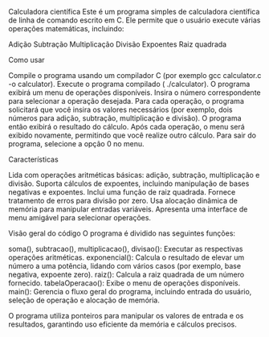 Calculadora científica
Este é um programa simples de calculadora científica de linha de comando escrito em C. Ele permite que o usuário execute várias operações matemáticas, incluindo:

Adição
Subtração
Multiplicação
Divisão
Expoentes
Raiz quadrada

Como usar

Compile o programa usando um compilador C (por exemplo gcc calculator.c -o calculator).
Execute o programa compilado ( ./calculator).
O programa exibirá um menu de operações disponíveis. Insira o número correspondente para selecionar a operação desejada.
Para cada operação, o programa solicitará que você insira os valores necessários (por exemplo, dois números para adição, subtração, multiplicação e divisão).
O programa então exibirá o resultado do cálculo.
Após cada operação, o menu será exibido novamente, permitindo que você realize outro cálculo.
Para sair do programa, selecione a opção 0 no menu.

Características

Lida com operações aritméticas básicas: adição, subtração, multiplicação e divisão.
Suporta cálculos de expoentes, incluindo manipulação de bases negativas e expoentes.
Inclui uma função de raiz quadrada.
Fornece tratamento de erros para divisão por zero.
Usa alocação dinâmica de memória para manipular entradas variáveis.
Apresenta uma interface de menu amigável para selecionar operações.

Visão geral do código
O programa é dividido nas seguintes funções:

soma(), subtracao(), multiplicacao(), divisao(): Executar as respectivas operações aritméticas.
exponencial(): Calcula o resultado de elevar um número a uma potência, lidando com vários casos (por exemplo, base negativa, expoente zero).
raiz(): Calcula a raiz quadrada de um número fornecido.
tabelaOperacao(): Exibe o menu de operações disponíveis.
main(): Gerencia o fluxo geral do programa, incluindo entrada do usuário, seleção de operação e alocação de memória.

O programa utiliza ponteiros para manipular os valores de entrada e os resultados, garantindo uso eficiente da memória e cálculos precisos.
 
